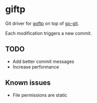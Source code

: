 # giftp

Git driver for [goftp](https://github.com/goftp/server) on top of [go-git](https://github.com/src-d/go-git).

Each modification triggers a new commit.

## TODO
- Add better commit messages
- Increase performance

## Known issues
- File permissions are static
